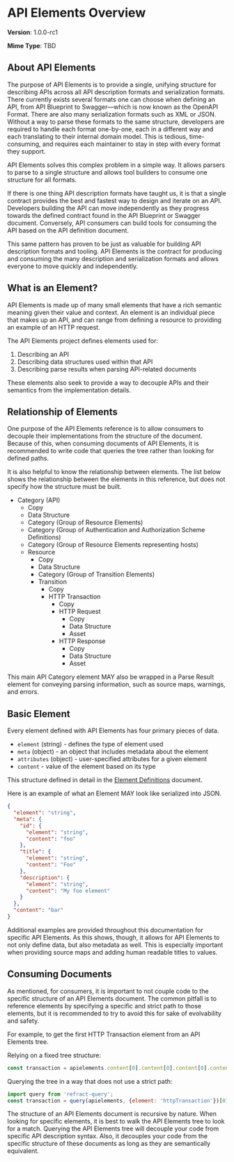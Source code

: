 # API Elements Overview

**Version**: 1.0.0-rc1

**Mime Type**: TBD

## About API Elements

The purpose of API Elements is to provide a single, unifying structure for describing APIs across all API description formats and serialization formats. There currently exists several formats one can choose when defining an API, from API Blueprint to Swagger—which is now known as the OpenAPI Format. There are also many serialization formats such as XML or JSON. Without a way to parse these formats to the same structure, developers are required to handle each format one-by-one, each in a different way and each translating to their internal domain model. This is tedious, time-consuming, and requires each maintainer to stay in step with every format they support.

API Elements solves this complex problem in a simple way. It allows parsers to parse to a single structure and allows tool builders to consume one structure for all formats.

If there is one thing API description formats have taught us, it is that a single contract provides the best and fastest way to design and iterate on an API. Developers building the API can move independently as they progress towards the defined contract found in the API Blueprint or Swagger document. Conversely, API consumers can build tools for consuming the API based on the API definition document.

This same pattern has proven to be just as valuable for building API description formats and tooling. API Elements is the contract for producing and consuming the many description and serialization formats and allows everyone to move quickly and independently.

## What is an Element?

API Elements is made up of many small elements that have a rich semantic meaning given their value and context. An element is an individual piece that makes up an API, and can range from defining a resource to providing an example of an HTTP request.

The API Elements project defines elements used for:

1. Describing an API
1. Describing data structures used within that API
1. Describing parse results when parsing API-related documents

These elements also seek to provide a way to decouple APIs and their semantics from the implementation details.

## Relationship of Elements

One purpose of the API Elements reference is to allow consumers to decouple their implementations from the structure of the document. Because of this, when consuming documents of API Elements, it is recommended to write code that queries the tree rather than looking for defined paths.

It is also helpful to know the relationship between elements. The list below shows the relationship between the elements in this reference, but does not specify how the structure must be built.

- Category (API)
    - Copy
    - Data Structure
    - Category (Group of Resource Elements)
    - Category (Group of Authentication and Authorization Scheme Definitions)
    - Category (Group of Resource Elements representing hosts)
    - Resource
        - Copy
        - Data Structure
        - Category (Group of Transition Elements)
        - Transition
            - Copy
            - HTTP Transaction
                - Copy
                - HTTP Request
                    - Copy
                    - Data Structure
                    - Asset
                - HTTP Response
                    - Copy
                    - Data Structure
                    - Asset

This main API Category element MAY also be wrapped in a Parse Result element for conveying parsing information, such as source maps, warnings, and errors.

## Basic Element

Every element defined with API Elements has four primary pieces of data.

- `element` (string) - defines the type of element used
- `meta` (object) - an object that includes metadata about the element
- `attributes` (object) - user-specified attributes for a given element
- `content` - value of the element based on its type

This structure defined in detail in the [Element Definitions](./element-definitions.html) document.

Here is an example of what an Element MAY look like serialized into JSON.

```json
{
  "element": "string",
  "meta": {
    "id": {
      "element": "string",
      "content": "foo"
    },
    "title": {
      "element": "string",
      "content": "Foo"
    },
    "description": {
      "element": "string",
      "content": "My foo element"
    }
  },
  "content": "bar"
}
```

Additional examples are provided throughout this documentation for specific API Elements. As this shows, though, it allows for API Elements to not only define data, but also metadata as well. This is especially important when providing source maps and adding human readable titles to values.

## Consuming Documents

As mentioned, for consumers, it is important to not couple code to the specific structure of an API Elements document. The common pitfall is to reference elements by specifying a specific and strict path to those elements, but it is recommended to try to avoid this for sake of evolvability and safety.

For example, to get the first HTTP Transaction element from an API Elements tree.

Relying on a fixed tree structure:

```js
const transaction = apielements.content[0].content[0].content[0].content[0].content[0]
```

Querying the tree in a way that does not use a strict path:

```js
import query from 'refract-query';
const transaction = query(apielements, {element: 'httpTransaction'})[0];
```

The structure of an API Elements document is recursive by nature. When looking for specific elements, it is best to walk the API Elements tree to look for a match. Querying the API Elements tree will decouple your code from specific API description syntax. Also, it decouples your code from the specific structure of these documents as long as they are semantically equivalent.

[MSON]: https://github.com/apiaryio/mson
[RFC 2119]: https://datatracker.ietf.org/doc/rfc2119/
